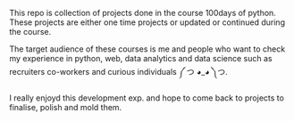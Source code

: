This repo is collection of projects done in the course 100days of python. These projects are either one time projects or updated or continued during the course.

The target audience of these courses is me and people who want to check my experience in python, web, data analytics and data science such as recruiters co-workers and curious individuals ༼ つ ◕_◕ ༽つ.

I really enjoyd this development exp. and hope to come back to projects to finalise, polish and mold them.

